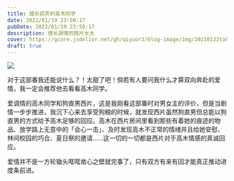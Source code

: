 ```yaml
---
title: 擅长捉弄的高木同学
date: 2022/01/19 23:50:17
pubDate: 2022/01/19 23:50:17
description: 擅长调情的西片太太
cover: https://gcore.jsdelivr.net/gh/qiyuor2/blog-image/img/20210122takagai-san.jpeg
draft: true
---
```


![](https://gcore.jsdelivr.net/gh/qiyuor2/blog-image/img/20210122takagai-san.jpeg)

对于这部番我还能说什么？！太甜了吧！倘若有人要问我什么才算双向奔赴的爱情，我一定会推荐他去看看高木同学。

爱调情的高木同学和狗直男西片，这是我刚看这部番时对男女主的评价，但是当剧情一步步推进，我沉下心来去享受狗粮的时候，就发现西片虽然狗直男但总能以狗直男的方式给予高木足够的回应。高木在西片房间里看到那些有着她的痕迹的物品、放学路上无意中的「会心一击」、及时发现高木不正常的情绪并且给她安慰、林间校园的巧合、夏日祭的邀请……这一切的一切都是西片对于高木情感的真诚回应。

爱情并不是一方轮锄头哐哐凿心之壁就完事了，只有双方有来有回才能真正推动进度条前进。
